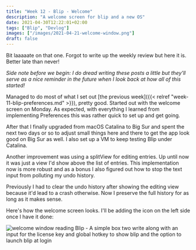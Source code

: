 ```yaml
---
title: "Week 12 - Blip - Welcome"
description: "A welcome screen for blip and a new OS"
date: 2021-04-30T12:22:01+02:00
tags: ["Blip", "Devlog"]
images: ["/images/2021-04-21-welcome-window.png"]
draft: false
---
```


Bit laaaaate on that one. Forgot to write up the weekly review but here it is. Better late than never!<!--more-->

*Side note before we begin: I do dread writing these posts a little but they'll serve as a nice reminder in the future when I look back at how all of this started!*

Managed to do most of what I set out [the previous week]({{< relref "week-11-blip-preferences.md" >}}), pretty good. Started out with the welcome screen on Monday. As expected, with everything I learned from implementing Preferences this was rather quick to set up and get going.

After that I finally upgraded from macOS Catalina to Big Sur and spent the next two days or so to adjust small things here and there to get the app look good on Big Sur as well. I also set up a VM to keep testing Blip under Catalina.

Another improvement was using a splitView for editing entries. Up until now it was just a view I'd show above the list of entries. This implementation now is more robust and as a bonus I also figured out how to stop the text input from polluting my undo history.

Previously I had to clear the undo history after showing the editing view because it'd lead to a crash otherwise. Now I preserve the full history for as long as it makes sense.

Here's how the welcome screen looks. I'll be adding the icon on the left side once I have it done:

![welcome window reading Blip - A simple box two write along with an input for the license key and global hotkey to show blip and the option to launch blip at login](/images/2021-04-21-welcome-window.png)
